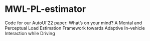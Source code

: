 # MWL-PL-estimator
Code for our AutoUI'22 paper: What’s on your mind? A Mental and Perceptual Load Estimation Framework towards Adaptive In-vehicle Interaction while Driving
